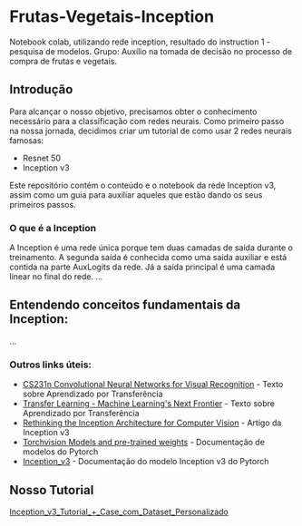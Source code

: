 # Frutas-Vegetais-Inception

Notebook colab, utilizando rede inception, resultado do instruction 1 - pesquisa de modelos.
Grupo: Auxílio na tomada de decisão no processo de compra de frutas e vegetais.

## Introdução

Para alcançar o nosso objetivo, precisamos obter o conhecimento necessário para a classificação com redes neurais. Como primeiro passo na nossa jornada, decidimos criar um tutorial de como usar 2 redes neurais famosas:
+ Resnet 50
+ Inception v3

Este repositório contém o conteúdo e o notebook da rede Inception v3, assim como um guia para auxiliar aqueles que estão dando os seus primeiros passos.

### O que é a Inception

A Inception é uma rede única porque tem duas camadas de saída durante o treinamento. A segunda saída é conhecida como uma saída auxiliar e está contida na parte AuxLogits da rede. Já a saída principal é uma camada linear no final do rede. 
...

## Entendendo conceitos fundamentais da Inception:

...

### Outros links úteis:
+ [CS231n Convolutional Neural Networks for Visual Recognition](https://cs231n.github.io/transfer-learning/) - Texto sobre Aprendizado por Transferência
+ [Transfer Learning - Machine Learning's Next Frontier](https://ruder.io/transfer-learning/) - Texto sobre Aprendizado por Transferência
+ [Rethinking the Inception Architecture for Computer Vision](https://arxiv.org/abs/1512.00567) - Artigo da Inception v3
+ [Torchvision Models and pre-trained weights](https://pytorch.org/vision/stable/models.html) - Documentação de modelos do Pytorch
+ [Inception_v3](https://pytorch.org/vision/stable/models/generated/torchvision.models.inception_v3.html#torchvision.models.inception_v3) - Documentação do modelo Inception v3 do Pytorch

## Nosso Tutorial

[Inception_v3_Tutorial_+_Case_com_Dataset_Personalizado](https://github.com/Projeto-Frutas-Vegetais-Programa-K/Frutas-Vegetais-Inception/blob/main/Inception_v3_Tutorial_%2B_Case_com_Dataset_Personalizado.ipynb)
